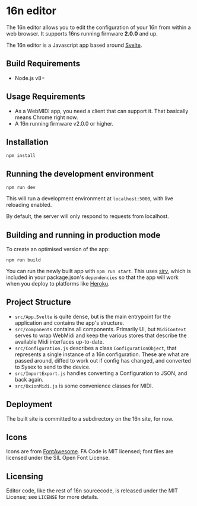 # 16n editor

The 16n editor allows you to edit the configuration of your 16n from within a web browser. It supports 16ns running firmware **2.0.0** and up.

The 16n editor is a Javascript app based around [Svelte](svelte).

## Build Requirements

- Node.js v8+

## Usage Requirements

- As a WebMIDI app, you need a client that can support it. That basically means Chrome right now.
- A 16n running firmware v2.0.0 or higher.

## Installation

    npm install

## Running the development environment

    npm run dev

This will run a development environment at `localhost:5000`, with live reloading enabled.

By default, the server will only respond to requests from localhost.

## Building and running in production mode

To create an optimised version of the app:

    npm run build

You can run the newly built app with `npm run start`. This uses [sirv](https://github.com/lukeed/sirv), which is included in your package.json's `dependencies` so that the app will work when you deploy to platforms like [Heroku](https://heroku.com).

## Project Structure

* `src/App.Svelte` is quite dense, but is the main entrypoint for the application and contains the app's structure.
* `src/components` contains all components. Primarily UI, but `MidiContext` serves to wrap WebMidi and keep the various stores that describe the available Midi interfaces up-to-date.
* `src/Configuration.js` describes a class `ConfigurationObject`, that represents a single instance of a 16n configuration. These are what are passed around, diffed to work out if config has changed, and converted to Sysex to send to the device.
* `src/ImportExport.js` handles converting a Configuration to JSON, and back again.
* `src/OxionMidi.js` is some convenience classes for MIDI.

## Deployment

The built site is committed to a subdirectory on the 16n site, for now.

## Icons

Icons are from [FontAwesome](https://fontawesome.com/license/free). FA Code is MIT licensed; font files are licensed under the SIL Open Font License.

## Licensing

Editor code, like the rest of 16n sourcecode, is released under the MIT License; see `LICENSE` for more details.

